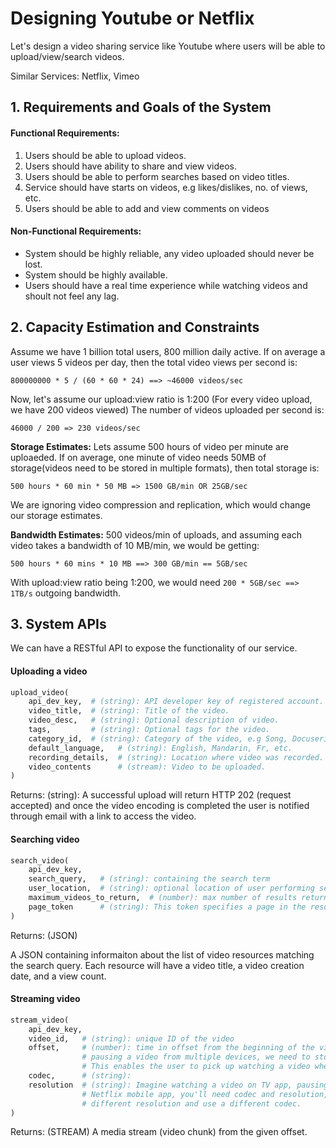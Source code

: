 
# Designing Youtube or Netflix
Let's design a video sharing service like Youtube where users will be able to upload/view/search videos.

Similar Services: Netflix, Vimeo

## 1. Requirements and Goals of the System

#### Functional Requirements:
1. Users should be able to upload videos.
2. Users should have ability to share and view videos.
3. Users should be able to perform searches based on video titles.
4. Service should have starts on videos, e.g likes/dislikes, no. of views, etc.
5. Users should be able to add and view comments on videos


#### Non-Functional Requirements:
- System should be highly reliable, any video uploaded should never be lost.
- System should be highly available.
- Users should have a real time experience while watching videos and shoult not feel any lag.


## 2. Capacity Estimation and Constraints

Assume we have 1 billion total users, 800 million daily active. If on average a user views 5 videos per day, then the total video views per second is:

```
800000000 * 5 / (60 * 60 * 24) ==> ~46000 videos/sec
```

Now, let's assume our upload:view ratio is 1:200 (For every video upload, we have 200 videos viewed)
The number of videos uploaded per second is:

```
46000 / 200 => 230 videos/sec
```


**Storage Estimates:** Lets assume 500 hours of video per minute are uploaeded. If on average, one minute of video needs 50MB of storage(videos need to be stored in multiple formats), then total storage is:

```
500 hours * 60 min * 50 MB => 1500 GB/min OR 25GB/sec
```

We are ignoring video compression and replication, which would change our storage estimates.

**Bandwidth Estimates:** 500 videos/min of uploads, and assuming each video takes a bandwidth of 10 MB/min, we would be getting:

```
500 hours * 60 mins * 10 MB ==> 300 GB/min == 5GB/sec
```

With upload:view ratio being 1:200, we would need 
`200 * 5GB/sec ==> 1TB/s` outgoing bandwidth.

## 3. System APIs
We can have a RESTful API to expose the functionality of our service.

#### Uploading a video
```python
upload_video(
    api_dev_key,  # (string): API developer key of registered account.
    video_title,  # (string): Title of the video.
    video_desc,   # (string): Optional description of video.
    tags,         # (string): Optional tags for the video.
    category_id,  # (string): Category of the video, e.g Song, Docuseries, etc.
    default_language,   # (string): English, Mandarin, Fr, etc.
    recording_details,  # (string): Location where video was recorded.
    video_contents      # (stream): Video to be uploaded.
)

```
Returns:
(string):
A successful upload will return HTTP 202 (request accepted) and once the video encoding is completed the user is notified through email with a link to access the video.

#### Searching video
```python
search_video(
    api_dev_key,
    search_query,   # (string): containing the search term
    user_location,  # (string): optional location of user performing search
    maximum_videos_to_return,  # (number): max number of results returned in one request
    page_token      # (string): This token specifies a page in the result set to be returned
)
```
Returns: (JSON)

A JSON containing informaiton about the list of video resources matching the search query.
Each resource will have a video title, a video creation date, and a view count.

#### Streaming video
```python
stream_video(
    api_dev_key, 
    video_id,   # (string): unique ID of the video
    offset,     # (number): time in offset from the beginning of the video. If we support
                # pausing a video from multiple devices, we need to store the offset.
                # This enables the user to pick up watching a video where they left from.
    codec,      # (string): 
    resolution  # (string): Imagine watching a video on TV app, pausing it, then resuming on
                # Netflix mobile app, you'll need codec and resolution, as both devices have
                # different resolution and use a different codec.
)
```
Returns: (STREAM)
A media stream (video chunk) from the given offset.



```python

```
